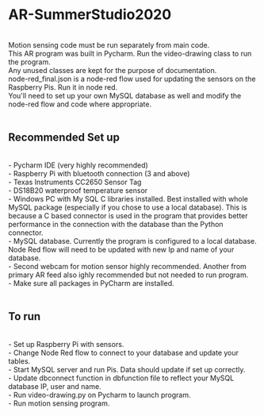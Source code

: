 # AR-SummerStudio2020
</br>
Motion sensing code must be run separately from main code. </br>
This AR program was built in Pycharm. Run the video-drawing class to run the program. </br>
Any unused classes are kept for the purpose of documentation.</br>
node-red_final.json is a node-red flow used for updating the sensors on the Raspberry Pis. Run it in node red.</br>
You'll need to set up your own MySQL database as well and modify the node-red flow and code where appropriate.</br>
</br>

## Recommended Set up

</br>
- Pycharm IDE (very highly recommended)</br>
- Raspberry Pi with bluetooth connection (3 and above)</br>
- Texas Instruments CC2650 Sensor Tag</br>
- DS18B20 waterproof temperature sensor</br>
- Windows PC with My SQL C libraries installed. Best installed with whole MySQL package (especially if you chose to use a local database). This is because a C based connector is used in the program that provides better performance in the connection with the database than the Python connector.</br>
- MySQL database. Currently the program is configured to a local database. Node Red flow will need to be updated with new Ip and name of your database.</br>
- Second webcam for motion sensor highly recommended. Another from primary AR feed also ighly recommended but not needed to run program.</br>
- Make sure all packages in PyCharm are installed.</br>
</br>

## To run

</br>
- Set up Raspberry Pi with sensors.</br>
- Change Node Red flow to connect to your database and update your tables.</br>
- Start MySQL server and run Pis. Data should update if set up correctly.</br>
- Update dbconnect function in dbfunction file to reflect your MySQL database IP, user and name. </br>
- Run video-drawing.py on Pycharm to launch program.</br>
- Run motion sensing program.
